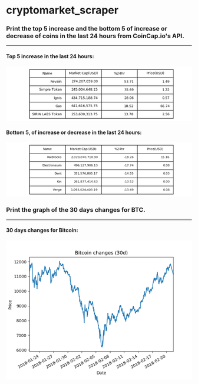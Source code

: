 # cryptomarket_scraper

### Print the top 5 increase and the bottom 5 of increase or decrease of coins in the last 24 hours from CoinCap.io's API. 
___

#### Top 5 increase in the last 24 hours:
![Incr](https://github.com/Mataz/cryptomarket_scraper/blob/master/images/coincappinc.png)

#### Bottom 5, of increase or decrease in the last 24 hours:
![Decr](https://github.com/Mataz/cryptomarket_scraper/blob/master/images/coincapdec.png)

### Print the graph of the 30 days changes for BTC.
___

#### 30 days changes for Bitcoin: 
![30dChg](https://github.com/Mataz/cryptomarket_scraper/blob/master/images/btc_changes.png)
